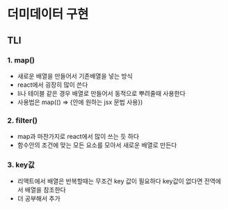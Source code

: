 # 더미데이터 구현
## TLI
### 1. map()
- 새로운 배열을 만들어서 기존배열을 넣는 방식
- react에서 굉장히 많이 쓴다
- li나 테이블 같은 경우 배열로 만들어서 동적으로 뿌려줄때 사용한다
- 사용법은 map(() => {안에 원하는 jsx 문법 사용})
### 2. filter()
- map과 마찬가지로 react에서 많이 쓰는 듯 하다
- 함수안의 조건에 맞는 모든 요소를 모아서 새로운 배열로 만든다
### 3. key값
- 리액트에서 배열은 반복할때는 무조건 key 값이 필요하다 key값이 없다면 전역에서 배열을 참조한다
- 더 공부해서 추가
